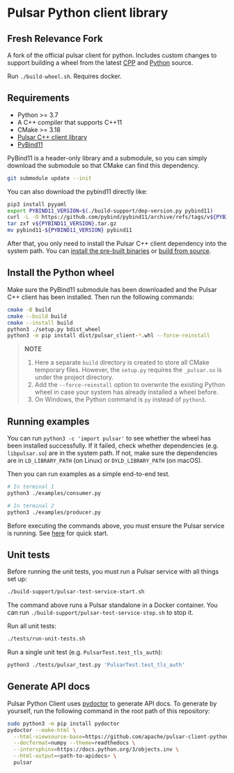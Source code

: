<!--

    Licensed to the Apache Software Foundation (ASF) under one
    or more contributor license agreements.  See the NOTICE file
    distributed with this work for additional information
    regarding copyright ownership.  The ASF licenses this file
    to you under the Apache License, Version 2.0 (the
    "License"); you may not use this file except in compliance
    with the License.  You may obtain a copy of the License at

      http://www.apache.org/licenses/LICENSE-2.0

    Unless required by applicable law or agreed to in writing,
    software distributed under the License is distributed on an
    "AS IS" BASIS, WITHOUT WARRANTIES OR CONDITIONS OF ANY
    KIND, either express or implied.  See the License for the
    specific language governing permissions and limitations
    under the License.

-->

# Pulsar Python client library

## Fresh Relevance Fork

A fork of the official pulsar client for python. Includes custom changes to support building a wheel
from the latest [CPP](https://github.com/apache/pulsar-client-cpp) and [Python](https://github.com/apache/pulsar-client-python) source.

Run `./build-wheel.sh`. Requires docker.

## Requirements

- Python >= 3.7
- A C++ compiler that supports C++11
- CMake >= 3.18
- [Pulsar C++ client library](https://github.com/apache/pulsar-client-cpp)
- [PyBind11](https://github.com/pybind/pybind11)

PyBind11 is a header-only library and a submodule, so you can simply download the submodule so that CMake can find this dependency.

```bash
git submodule update --init
```

You can also download the pybind11 directly like:

```bash
pip3 install pyyaml
export PYBIND11_VERSION=$(./build-support/dep-version.py pybind11)
curl -L -O https://github.com/pybind/pybind11/archive/refs/tags/v${PYBIND11_VERSION}.tar.gz
tar zxf v${PYBIND11_VERSION}.tar.gz
mv pybind11-${PYBIND11_VERSION} pybind11
```

After that, you only need to install the Pulsar C++ client dependency into the system path. You can [install the pre-built binaries](https://pulsar.apache.org/docs/next/client-libraries-cpp/#installation) or [build from source](https://github.com/apache/pulsar-client-cpp#compilation).

## Install the Python wheel

Make sure the PyBind11 submodule has been downloaded and the Pulsar C++ client has been installed. Then run the following commands:

```bash
cmake -B build
cmake --build build 
cmake --install build
python3 ./setup.py bdist_wheel
python3 -m pip install dist/pulsar_client-*.whl --force-reinstall
```

> **NOTE**
>
> 1. Here a separate `build` directory is created to store all CMake temporary files. However, the `setup.py` requires the `_pulsar.so` is under the project directory.
> 2. Add the `--force-reinstall` option to overwrite the existing Python wheel in case your system has already installed a wheel before.
> 3. On Windows, the Python command is `py` instead of `python3`.

## Running examples

You can run `python3 -c 'import pulsar'` to see whether the wheel has been installed successfully. If it failed, check whether dependencies (e.g. `libpulsar.so`) are in the system path. If not, make sure the dependencies are in `LD_LIBRARY_PATH` (on Linux) or `DYLD_LIBRARY_PATH` (on macOS).

Then you can run examples as a simple end-to-end test.

```bash
# In terminal 1
python3 ./examples/consumer.py
```

```bash
# In terminal 2
python3 ./examples/producer.py
```

Before executing the commands above, you must ensure the Pulsar service is running. See [here](https://pulsar.apache.org/docs/getting-started-standalone) for quick start.

## Unit tests

Before running the unit tests, you must run a Pulsar service with all things set up:

```bash
./build-support/pulsar-test-service-start.sh
```

The command above runs a Pulsar standalone in a Docker container. You can run `./build-support/pulsar-test-service-stop.sh` to stop it.

Run all unit tests:

```bash
./tests/run-unit-tests.sh
```

Run a single unit test (e.g. `PulsarTest.test_tls_auth`):

```bash
python3 ./tests/pulsar_test.py 'PulsarTest.test_tls_auth'
```

## Generate API docs

Pulsar Python Client uses [pydoctor](https://github.com/twisted/pydoctor) to generate API docs. To generate by yourself, run the following command in the root path of this repository:

```bash
sudo python3 -m pip install pydoctor
pydoctor --make-html \
  --html-viewsource-base=https://github.com/apache/pulsar-client-python/tree/<release-version-tag> \
  --docformat=numpy --theme=readthedocs \
  --intersphinx=https://docs.python.org/3/objects.inv \
  --html-output=<path-to-apidocs> \
  pulsar
```

